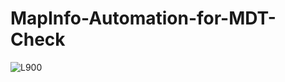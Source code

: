 # MapInfo-Automation-for-MDT-Check


![L900](https://user-images.githubusercontent.com/82875299/154943292-d4ebe10a-a29a-4ebd-a6b3-02ec231704f1.png)
